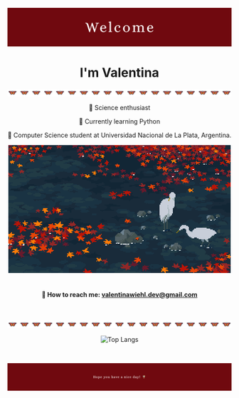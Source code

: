 ![Welcome!](Welcome.png)
<h1 align="center"> I'm Valentina</h1> 

![mariposas](mariposas.png)

<div align="center">
  <p>🔬 Science enthusiast</p>
  <p>🌱 Currently learning Python</p>
  <p>🍄 Computer Science student at Universidad Nacional de La Plata, Argentina.</p>

  ![](gif)
  </br> </br>
</div>

<div align="center">
  

  #### 📩 <b>How to reach me:</b>  [valentinawiehl.dev@gmail.com](mailto:valentinawiehl.dev@gmail.com) 
  </br>
  
</div> 

![mariposas](mariposas.png)

<div align="center">
  
  ![Top Langs](https://github-readme-stats.vercel.app/api/top-langs/?username=wiehl-valentina&layout=compact&card_width=800&title_color=238193&bg_color=0000&hide_border=true&text_color=FFFF)
  
</div> </br>

![Hope you have a nice day](footer.png)


